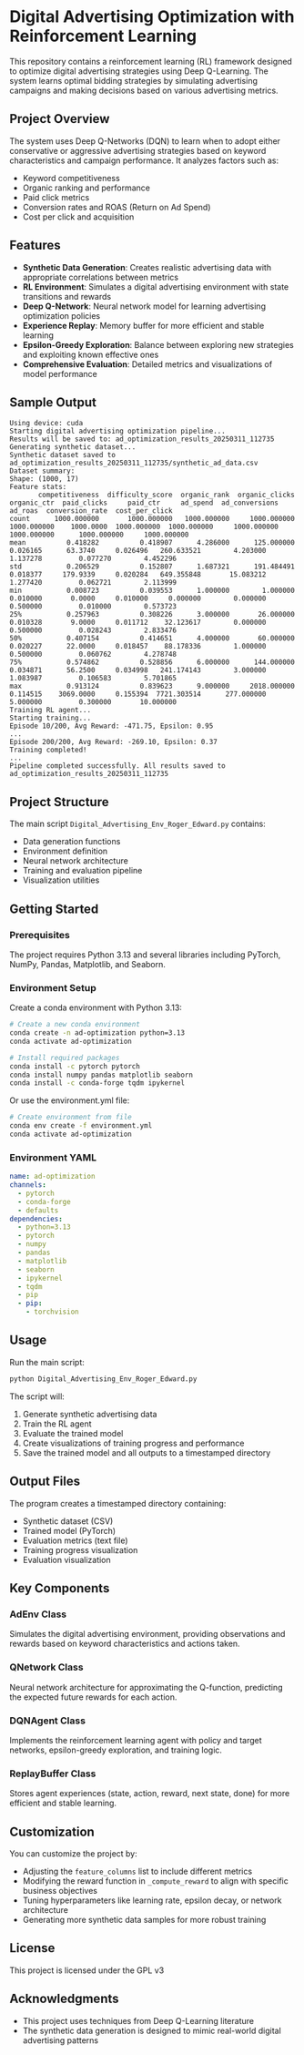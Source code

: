 # Digital Advertising Optimization with Reinforcement Learning

This repository contains a reinforcement learning (RL) framework designed to optimize digital advertising strategies using Deep Q-Learning. The system learns optimal bidding strategies by simulating advertising campaigns and making decisions based on various advertising metrics.

## Project Overview

The system uses Deep Q-Networks (DQN) to learn when to adopt either conservative or aggressive advertising strategies based on keyword characteristics and campaign performance. It analyzes factors such as:

- Keyword competitiveness
- Organic ranking and performance
- Paid click metrics
- Conversion rates and ROAS (Return on Ad Spend)
- Cost per click and acquisition

## Features

- **Synthetic Data Generation**: Creates realistic advertising data with appropriate correlations between metrics
- **RL Environment**: Simulates a digital advertising environment with state transitions and rewards
- **Deep Q-Network**: Neural network model for learning advertising optimization policies
- **Experience Replay**: Memory buffer for more efficient and stable learning
- **Epsilon-Greedy Exploration**: Balance between exploring new strategies and exploiting known effective ones
- **Comprehensive Evaluation**: Detailed metrics and visualizations of model performance

## Sample Output

```
Using device: cuda
Starting digital advertising optimization pipeline...
Results will be saved to: ad_optimization_results_20250311_112735
Generating synthetic dataset...
Synthetic dataset saved to ad_optimization_results_20250311_112735/synthetic_ad_data.csv
Dataset summary:
Shape: (1000, 17)
Feature stats:
       competitiveness  difficulty_score  organic_rank  organic_clicks  organic_ctr  paid_clicks     paid_ctr     ad_spend  ad_conversions      ad_roas  conversion_rate  cost_per_click
count      1000.000000       1000.000000   1000.000000     1000.000000  1000.000000    1000.0000  1000.000000  1000.000000     1000.000000  1000.000000      1000.000000     1000.000000
mean          0.418282          0.418907      4.286000      125.000000     0.026165      63.3740     0.026496   260.633521        4.203000     1.137278         0.077270        4.452296
std           0.206529          0.152807      1.687321      191.484491     0.018377     179.9339     0.020284   649.355848       15.083212     1.277420         0.062721        2.113999
min           0.008723          0.039553      1.000000        1.000000     0.010000       0.0000     0.010000     0.000000        0.000000     0.500000         0.010000        0.573723
25%           0.257963          0.308226      3.000000       26.000000     0.010328       9.0000     0.011712    32.123617        0.000000     0.500000         0.028243        2.833476
50%           0.407154          0.414651      4.000000       60.000000     0.020227      22.0000     0.018457    88.178336        1.000000     0.500000         0.060762        4.278748
75%           0.574862          0.528856      6.000000      144.000000     0.034871      56.2500     0.034998   241.174143        3.000000     1.083987         0.106583        5.701865
max           0.913124          0.839623      9.000000     2018.000000     0.114515    3069.0000     0.155394  7721.303514      277.000000     5.000000         0.300000       10.000000
Training RL agent...
Starting training...
Episode 10/200, Avg Reward: -471.75, Epsilon: 0.95
...
Episode 200/200, Avg Reward: -269.10, Epsilon: 0.37
Training completed!
...
Pipeline completed successfully. All results saved to ad_optimization_results_20250311_112735
```

## Project Structure

The main script `Digital_Advertising_Env_Roger_Edward.py` contains:

- Data generation functions
- Environment definition
- Neural network architecture
- Training and evaluation pipeline
- Visualization utilities

## Getting Started

### Prerequisites

The project requires Python 3.13 and several libraries including PyTorch, NumPy, Pandas, Matplotlib, and Seaborn.

### Environment Setup

Create a conda environment with Python 3.13:

```bash
# Create a new conda environment
conda create -n ad-optimization python=3.13
conda activate ad-optimization

# Install required packages
conda install -c pytorch pytorch
conda install numpy pandas matplotlib seaborn
conda install -c conda-forge tqdm ipykernel
```

Or use the environment.yml file:

```bash
# Create environment from file
conda env create -f environment.yml
conda activate ad-optimization
```

### Environment YAML

```yaml
name: ad-optimization
channels:
  - pytorch
  - conda-forge
  - defaults
dependencies:
  - python=3.13
  - pytorch
  - numpy
  - pandas
  - matplotlib
  - seaborn
  - ipykernel
  - tqdm
  - pip
  - pip:
    - torchvision
```

## Usage

Run the main script:

```bash
python Digital_Advertising_Env_Roger_Edward.py
```

The script will:
1. Generate synthetic advertising data
2. Train the RL agent
3. Evaluate the trained model
4. Create visualizations of training progress and performance
5. Save the trained model and all outputs to a timestamped directory

## Output Files

The program creates a timestamped directory containing:
- Synthetic dataset (CSV)
- Trained model (PyTorch)
- Evaluation metrics (text file)
- Training progress visualization
- Evaluation visualization

## Key Components

### AdEnv Class
Simulates the digital advertising environment, providing observations and rewards based on keyword characteristics and actions taken.

### QNetwork Class
Neural network architecture for approximating the Q-function, predicting the expected future rewards for each action.

### DQNAgent Class
Implements the reinforcement learning agent with policy and target networks, epsilon-greedy exploration, and training logic.

### ReplayBuffer Class
Stores agent experiences (state, action, reward, next state, done) for more efficient and stable learning.

## Customization

You can customize the project by:
- Adjusting the `feature_columns` list to include different metrics
- Modifying the reward function in `_compute_reward` to align with specific business objectives
- Tuning hyperparameters like learning rate, epsilon decay, or network architecture
- Generating more synthetic data samples for more robust training

## License

This project is licensed under the GPL v3

## Acknowledgments

- This project uses techniques from Deep Q-Learning literature
- The synthetic data generation is designed to mimic real-world digital advertising patterns
